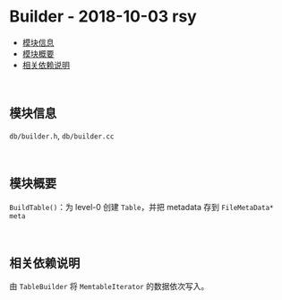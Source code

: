 # Builder - 2018-10-03 rsy

- [模块信息](#module_info)
- [模块概要](#module_in_brief)
- [相关依赖说明](#dependency_specification)


&nbsp;   
<a id="module_info"></a>
## 模块信息

`db/builder.h`, `db/builder.cc`


&nbsp;   
<a id="module_in_brief"></a>
## 模块概要

`BuildTable()`：为 level-0 创建 `Table`，并把 metadata 存到 `FileMetaData* meta`


&nbsp;   
<a id="dependency_specification"></a>
## 相关依赖说明

由 `TableBuilder` 将 `MemtableIterator` 的数据依次写入。
